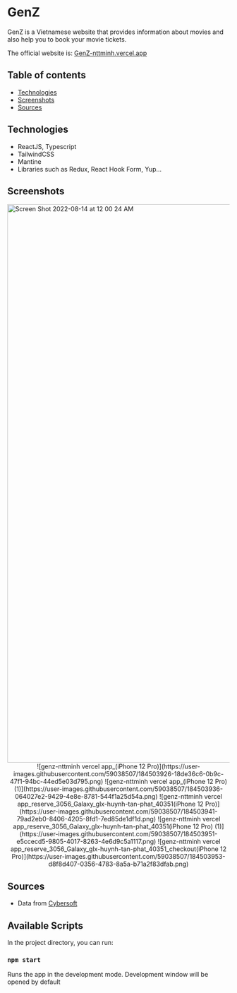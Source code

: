 # GenZ

GenZ is a Vietnamese website that provides information about movies and also help you to book your movie tickets.

The official website is: [GenZ-nttminh.vercel.app](https://genz-nttminh.vercel.app/)

## Table of contents

-   [Technologies](#technologies)
-   [Screenshots](#screenshots)
-   [Sources](#sources)

## Technologies

-   ReactJS, Typescript
-   TailwindCSS
-   Mantine
-   Libraries such as Redux, React Hook Form, Yup...

## Screenshots

<img width="1265" alt="Screen Shot 2022-08-14 at 12 00 24 AM" src="https://user-images.githubusercontent.com/59038507/184503872-32ba59c4-9bfa-48ac-b0e4-75353864c469.png">

<div align="center">
  <div style="display: flex;">
    ![genz-nttminh vercel app_(iPhone 12 Pro)](https://user-images.githubusercontent.com/59038507/184503926-18de36c6-0b9c-47f1-94bc-44ed5e03d795.png)
![genz-nttminh vercel app_(iPhone 12 Pro) (1)](https://user-images.githubusercontent.com/59038507/184503936-064027e2-9429-4e8e-8781-544f1a25d54a.png)
![genz-nttminh vercel app_reserve_3056_Galaxy_glx-huynh-tan-phat_40351(iPhone 12 Pro)](https://user-images.githubusercontent.com/59038507/184503941-79ad2eb0-8406-4205-8fd1-7ed85de1df1d.png)
![genz-nttminh vercel app_reserve_3056_Galaxy_glx-huynh-tan-phat_40351(iPhone 12 Pro) (1)](https://user-images.githubusercontent.com/59038507/184503951-e5ccecd5-9805-4017-8263-4e6d9c5a1117.png)
![genz-nttminh vercel app_reserve_3056_Galaxy_glx-huynh-tan-phat_40351_checkout(iPhone 12 Pro)](https://user-images.githubusercontent.com/59038507/184503953-d8f8d407-0356-4783-8a5a-b71a2f83dfab.png)

  </div>
</div>



## Sources

-   Data from [Cybersoft](https://cybersoft.edu.vn/)

## Available Scripts

In the project directory, you can run:

### `npm start`

Runs the app in the development mode. Development window will be opened by default
